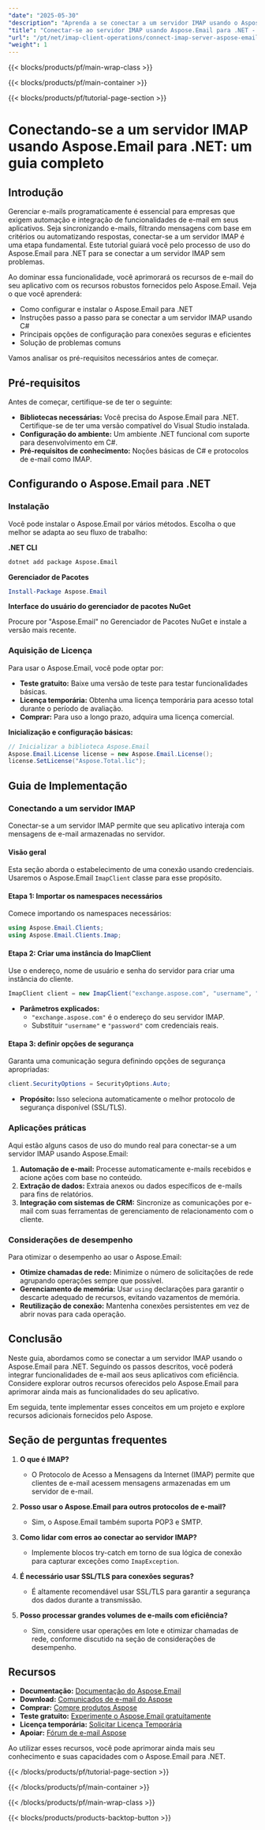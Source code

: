```yaml
---
"date": "2025-05-30"
"description": "Aprenda a se conectar a um servidor IMAP usando o Aspose.Email para .NET. Este guia aborda configuração, conexões seguras e aplicações práticas."
"title": "Conectar-se ao servidor IMAP usando Aspose.Email para .NET - Um guia completo"
"url": "/pt/net/imap-client-operations/connect-imap-server-aspose-email-net/"
"weight": 1
---
```


{{< blocks/products/pf/main-wrap-class >}}

{{< blocks/products/pf/main-container >}}

{{< blocks/products/pf/tutorial-page-section >}}
# Conectando-se a um servidor IMAP usando Aspose.Email para .NET: um guia completo

## Introdução

Gerenciar e-mails programaticamente é essencial para empresas que exigem automação e integração de funcionalidades de e-mail em seus aplicativos. Seja sincronizando e-mails, filtrando mensagens com base em critérios ou automatizando respostas, conectar-se a um servidor IMAP é uma etapa fundamental. Este tutorial guiará você pelo processo de uso do Aspose.Email para .NET para se conectar a um servidor IMAP sem problemas.

Ao dominar essa funcionalidade, você aprimorará os recursos de e-mail do seu aplicativo com os recursos robustos fornecidos pelo Aspose.Email. Veja o que você aprenderá:

- Como configurar e instalar o Aspose.Email para .NET
- Instruções passo a passo para se conectar a um servidor IMAP usando C#
- Principais opções de configuração para conexões seguras e eficientes
- Solução de problemas comuns

Vamos analisar os pré-requisitos necessários antes de começar.

## Pré-requisitos

Antes de começar, certifique-se de ter o seguinte:

- **Bibliotecas necessárias:** Você precisa do Aspose.Email para .NET. Certifique-se de ter uma versão compatível do Visual Studio instalada.
- **Configuração do ambiente:** Um ambiente .NET funcional com suporte para desenvolvimento em C#.
- **Pré-requisitos de conhecimento:** Noções básicas de C# e protocolos de e-mail como IMAP.

## Configurando o Aspose.Email para .NET

### Instalação

Você pode instalar o Aspose.Email por vários métodos. Escolha o que melhor se adapta ao seu fluxo de trabalho:

**.NET CLI**

```bash
dotnet add package Aspose.Email
```

**Gerenciador de Pacotes**

```powershell
Install-Package Aspose.Email
```

**Interface do usuário do gerenciador de pacotes NuGet**

Procure por "Aspose.Email" no Gerenciador de Pacotes NuGet e instale a versão mais recente.

### Aquisição de Licença

Para usar o Aspose.Email, você pode optar por:

- **Teste gratuito:** Baixe uma versão de teste para testar funcionalidades básicas.
- **Licença temporária:** Obtenha uma licença temporária para acesso total durante o período de avaliação.
- **Comprar:** Para uso a longo prazo, adquira uma licença comercial.

**Inicialização e configuração básicas:**

```csharp
// Inicializar a biblioteca Aspose.Email
Aspose.Email.License license = new Aspose.Email.License();
license.SetLicense("Aspose.Total.lic");
```

## Guia de Implementação

### Conectando a um servidor IMAP

Conectar-se a um servidor IMAP permite que seu aplicativo interaja com mensagens de e-mail armazenadas no servidor.

#### Visão geral

Esta seção aborda o estabelecimento de uma conexão usando credenciais. Usaremos o Aspose.Email `ImapClient` classe para esse propósito.

#### Etapa 1: Importar os namespaces necessários

Comece importando os namespaces necessários:

```csharp
using Aspose.Email.Clients;
using Aspose.Email.Clients.Imap;
```

#### Etapa 2: Criar uma instância do ImapClient

Use o endereço, nome de usuário e senha do servidor para criar uma instância do cliente.

```csharp
ImapClient client = new ImapClient("exchange.aspose.com", "username", "password");
```

- **Parâmetros explicados:** 
  - `"exchange.aspose.com"` é o endereço do seu servidor IMAP.
  - Substituir `"username"` e `"password"` com credenciais reais.

#### Etapa 3: definir opções de segurança

Garanta uma comunicação segura definindo opções de segurança apropriadas:

```csharp
client.SecurityOptions = SecurityOptions.Auto;
```

- **Propósito:** Isso seleciona automaticamente o melhor protocolo de segurança disponível (SSL/TLS).

### Aplicações práticas

Aqui estão alguns casos de uso do mundo real para conectar-se a um servidor IMAP usando Aspose.Email:

1. **Automação de e-mail:** Processe automaticamente e-mails recebidos e acione ações com base no conteúdo.
2. **Extração de dados:** Extraia anexos ou dados específicos de e-mails para fins de relatórios.
3. **Integração com sistemas de CRM:** Sincronize as comunicações por e-mail com suas ferramentas de gerenciamento de relacionamento com o cliente.

### Considerações de desempenho

Para otimizar o desempenho ao usar o Aspose.Email:

- **Otimize chamadas de rede:** Minimize o número de solicitações de rede agrupando operações sempre que possível.
- **Gerenciamento de memória:** Usar `using` declarações para garantir o descarte adequado de recursos, evitando vazamentos de memória.
- **Reutilização de conexão:** Mantenha conexões persistentes em vez de abrir novas para cada operação.

## Conclusão

Neste guia, abordamos como se conectar a um servidor IMAP usando o Aspose.Email para .NET. Seguindo os passos descritos, você poderá integrar funcionalidades de e-mail aos seus aplicativos com eficiência. Considere explorar outros recursos oferecidos pelo Aspose.Email para aprimorar ainda mais as funcionalidades do seu aplicativo.

Em seguida, tente implementar esses conceitos em um projeto e explore recursos adicionais fornecidos pelo Aspose.

## Seção de perguntas frequentes

1. **O que é IMAP?**
   - O Protocolo de Acesso a Mensagens da Internet (IMAP) permite que clientes de e-mail acessem mensagens armazenadas em um servidor de e-mail.

2. **Posso usar o Aspose.Email para outros protocolos de e-mail?**
   - Sim, o Aspose.Email também suporta POP3 e SMTP.

3. **Como lidar com erros ao conectar ao servidor IMAP?**
   - Implemente blocos try-catch em torno de sua lógica de conexão para capturar exceções como `ImapException`.

4. **É necessário usar SSL/TLS para conexões seguras?**
   - É altamente recomendável usar SSL/TLS para garantir a segurança dos dados durante a transmissão.

5. **Posso processar grandes volumes de e-mails com eficiência?**
   - Sim, considere usar operações em lote e otimizar chamadas de rede, conforme discutido na seção de considerações de desempenho.

## Recursos

- **Documentação:** [Documentação do Aspose.Email](https://reference.aspose.com/email/net/)
- **Download:** [Comunicados de e-mail do Aspose](https://releases.aspose.com/email/net/)
- **Comprar:** [Compre produtos Aspose](https://purchase.aspose.com/buy)
- **Teste gratuito:** [Experimente o Aspose.Email gratuitamente](https://releases.aspose.com/email/net/)
- **Licença temporária:** [Solicitar Licença Temporária](https://purchase.aspose.com/temporary-license/)
- **Apoiar:** [Fórum de e-mail Aspose](https://forum.aspose.com/c/email/10)

Ao utilizar esses recursos, você pode aprimorar ainda mais seu conhecimento e suas capacidades com o Aspose.Email para .NET.

{{< /blocks/products/pf/tutorial-page-section >}}

{{< /blocks/products/pf/main-container >}}

{{< /blocks/products/pf/main-wrap-class >}}

{{< blocks/products/products-backtop-button >}}